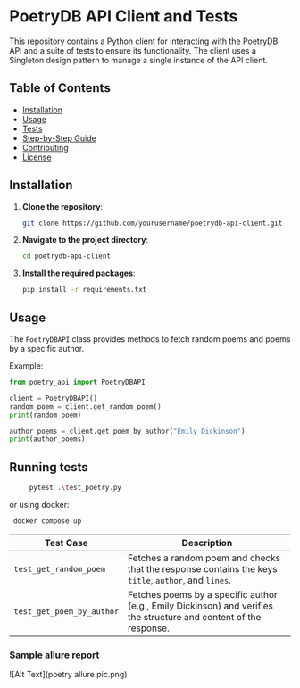 # PoetryDB API Client and Tests

This repository contains a Python client for interacting with the PoetryDB API and a suite of tests to ensure its functionality. The client uses a Singleton design pattern to manage a single instance of the API client.

## Table of Contents
- [Installation](#installation)
- [Usage](#usage)
- [Tests](#tests)
- [Step-by-Step Guide](#step-by-step-guide)
- [Contributing](#contributing)
- [License](#license)

## Installation

1. **Clone the repository**:
    ```bash
    git clone https://github.com/yourusername/poetrydb-api-client.git
    ```

2. **Navigate to the project directory**:
    ```bash
    cd poetrydb-api-client
    ```

3. **Install the required packages**:
    ```bash
    pip install -r requirements.txt
    ```

## Usage

The `PoetryDBAPI` class provides methods to fetch random poems and poems by a specific author.

Example:
```python
from poetry_api import PoetryDBAPI

client = PoetryDBAPI()
random_poem = client.get_random_poem()
print(random_poem)

author_poems = client.get_poem_by_author("Emily Dickinson")
print(author_poems)
```

## Running tests
```bash
     pytest .\test_poetry.py
   ```

or using docker:
 ```bash
  docker compose up
   ```

| Test Case               | Description                                                        |
|-------------------------|--------------------------------------------------------------------|
| `test_get_random_poem`  | Fetches a random poem and checks that the response contains the keys `title`, `author`, and `lines`. |
| `test_get_poem_by_author` | Fetches poems by a specific author (e.g., Emily Dickinson) and verifies the structure and content of the response. |

### Sample allure report

![Alt Text](poetry allure pic.png)
